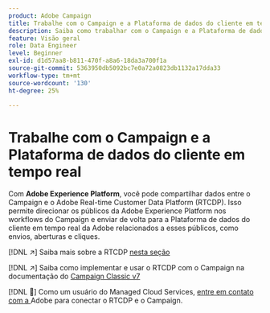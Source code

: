 ```yaml
---
product: Adobe Campaign
title: Trabalhe com o Campaign e a Plataforma de dados do cliente em tempo real
description: Saiba como trabalhar com o Campaign e a Plataforma de dados do cliente em tempo real
feature: Visão geral
role: Data Engineer
level: Beginner
exl-id: d1d57aa8-b811-470f-a8a6-18da3a700f1a
source-git-commit: 5363950db5092bc7e0a72a0823db1132a17dda33
workflow-type: tm+mt
source-wordcount: '130'
ht-degree: 25%

---
```


# Trabalhe com o Campaign e a Plataforma de dados do cliente em tempo real

Com **Adobe Experience Platform**, você pode compartilhar dados entre o Campaign e o Adobe Real-time Customer Data Platform (RTCDP). Isso permite direcionar os públicos da Adobe Experience Platform nos workflows do Campaign e enviar de volta para a Plataforma de dados do cliente em tempo real da Adobe relacionados a esses públicos, como envios, aberturas e cliques.

[!DNL :arrow_upper_right:] Saiba mais sobre a RTCDP  [nesta seção](https://experienceleague.adobe.com/docs/experience-platform/rtcdp/overview.html?lang=en)

[!DNL :arrow_upper_right:] Saiba como implementar e usar o RTCDP com o Campaign na documentação do  [Campaign Classic v7](https://experienceleague.adobe.com/docs/campaign-classic/using/integrating-with-adobe-experience-cloud/aep-sources-destinations/get-started-sources-destinations.html?lang=en#integrating-with-adobe-experience-cloud)

[!DNL :speech_balloon:] Como um usuário do Managed Cloud Services,  [entre em contato com a ](../start/campaign-faq.md#support) Adobe para conectar o RTCDP e o Campaign.
